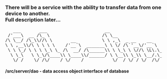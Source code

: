 <h3>
  There will be a service with the ability to transfer data from one device to another. <br/>
  Full description later...<br/>
</h3>
<pre>
   ___       ___                      __                                        ___                
 /'___\  __ /\_ \                    /\ \__                                   /'___\               
/\ \__/ /\_\\//\ \       __          \ \ ,_\  _ __    __       ___      ____ /\ \__/    __   _ __  
\ \ ,__\\/\ \ \ \ \    /'__`\  _______\ \ \/ /\`'__\/'__`\   /' _ `\   /',__\\ \ ,__\ /'__`\/\`'__\
 \ \ \_/ \ \ \ \_\ \_ /\  __/ /\______\\ \ \_\ \ \//\ \L\.\_ /\ \/\ \ /\__, `\\ \ \_//\  __/\ \ \/ 
  \ \_\   \ \_\/\____\\ \____\\/______/ \ \__\\ \_\\ \__/.\_\\ \_\ \_\\/\____/ \ \_\ \ \____\\ \_\ 
   \/_/    \/_/\/____/ \/____/           \/__/ \/_/ \/__/\/_/ \/_/\/_/ \/___/   \/_/  \/____/ \/_/
</pre>
<h4>/src/server/dao - data access object interface of database</h4> 
